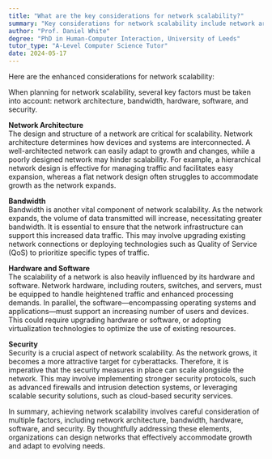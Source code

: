 ```yaml
---
title: "What are the key considerations for network scalability?"
summary: "Key considerations for network scalability include network architecture, bandwidth, hardware, software, and security."
author: "Prof. Daniel White"
degree: "PhD in Human-Computer Interaction, University of Leeds"
tutor_type: "A-Level Computer Science Tutor"
date: 2024-05-17
---
```


Here are the enhanced considerations for network scalability:

When planning for network scalability, several key factors must be taken into account: network architecture, bandwidth, hardware, software, and security.

**Network Architecture**  
The design and structure of a network are critical for scalability. Network architecture determines how devices and systems are interconnected. A well-architected network can easily adapt to growth and changes, while a poorly designed network may hinder scalability. For example, a hierarchical network design is effective for managing traffic and facilitates easy expansion, whereas a flat network design often struggles to accommodate growth as the network expands.

**Bandwidth**  
Bandwidth is another vital component of network scalability. As the network expands, the volume of data transmitted will increase, necessitating greater bandwidth. It is essential to ensure that the network infrastructure can support this increased data traffic. This may involve upgrading existing network connections or deploying technologies such as Quality of Service (QoS) to prioritize specific types of traffic.

**Hardware and Software**  
The scalability of a network is also heavily influenced by its hardware and software. Network hardware, including routers, switches, and servers, must be equipped to handle heightened traffic and enhanced processing demands. In parallel, the software—encompassing operating systems and applications—must support an increasing number of users and devices. This could require upgrading hardware or software, or adopting virtualization technologies to optimize the use of existing resources.

**Security**  
Security is a crucial aspect of network scalability. As the network grows, it becomes a more attractive target for cyberattacks. Therefore, it is imperative that the security measures in place can scale alongside the network. This may involve implementing stronger security protocols, such as advanced firewalls and intrusion detection systems, or leveraging scalable security solutions, such as cloud-based security services.

In summary, achieving network scalability involves careful consideration of multiple factors, including network architecture, bandwidth, hardware, software, and security. By thoughtfully addressing these elements, organizations can design networks that effectively accommodate growth and adapt to evolving needs.
    